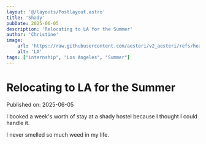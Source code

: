 ```yaml
---
layout: '@/layouts/Postlayout.astro'
title: 'Shady'
pubDate: 2025-06-05
description: 'Relocating to LA for the Summer'
author: 'Christine'
image:
    url: 'https://raw.githubusercontent.com/aesteri/v2_aesteri/refs/heads/main/src/assets/LA.jpg'
    alt: 'LA'
tags: ["internship", "Los Angeles", "Summer"]
---
```

# Relocating to LA for the Summer

Published on: 2025-06-05

I booked a week's worth of stay at a shady hostel because I thought I could handle it.

I never smelled so much weed in my life.